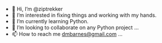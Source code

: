 - 👋 Hi, I’m @ziptrekker
- 👀 I’m interested in fixing things and working with my hands.
- 🌱 I’m currently learning Python.
- 💞️ I’m looking to collaborate on any Python project ...
- 📫 How to reach me dmbarnes@gmail.com ...

<!---
ziptrekker/ziptrekker is a ✨ special ✨ repository because its `README.md` (this file) appears on your GitHub profile.
You can click the Preview link to take a look at your changes.
--->
